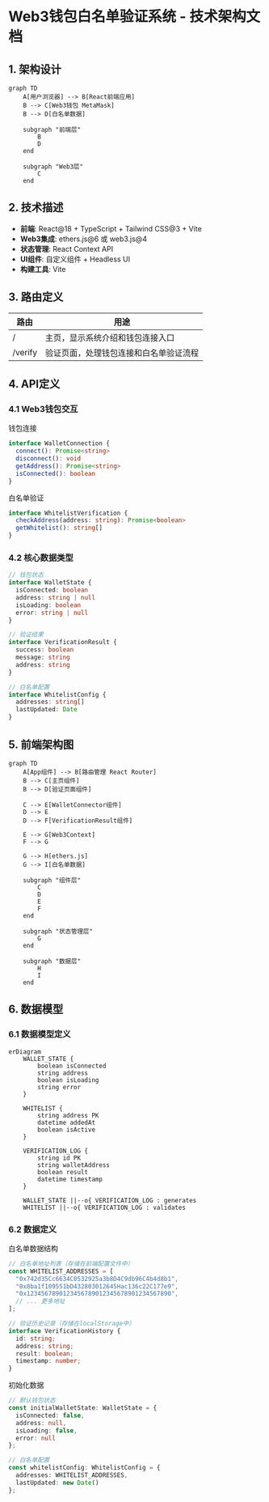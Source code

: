 # Web3钱包白名单验证系统 - 技术架构文档

## 1. 架构设计

```mermaid
graph TD
    A[用户浏览器] --> B[React前端应用]
    B --> C[Web3钱包 MetaMask]
    B --> D[白名单数据]
    
    subgraph "前端层"
        B
        D
    end
    
    subgraph "Web3层"
        C
    end
```

## 2. 技术描述
- **前端**: React@18 + TypeScript + Tailwind CSS@3 + Vite
- **Web3集成**: ethers.js@6 或 web3.js@4
- **状态管理**: React Context API
- **UI组件**: 自定义组件 + Headless UI
- **构建工具**: Vite

## 3. 路由定义
| 路由 | 用途 |
|------|------|
| / | 主页，显示系统介绍和钱包连接入口 |
| /verify | 验证页面，处理钱包连接和白名单验证流程 |

## 4. API定义
### 4.1 Web3钱包交互

钱包连接
```typescript
interface WalletConnection {
  connect(): Promise<string>
  disconnect(): void
  getAddress(): Promise<string>
  isConnected(): boolean
}
```

白名单验证
```typescript
interface WhitelistVerification {
  checkAddress(address: string): Promise<boolean>
  getWhitelist(): string[]
}
```

### 4.2 核心数据类型

```typescript
// 钱包状态
interface WalletState {
  isConnected: boolean
  address: string | null
  isLoading: boolean
  error: string | null
}

// 验证结果
interface VerificationResult {
  success: boolean
  message: string
  address: string
}

// 白名单配置
interface WhitelistConfig {
  addresses: string[]
  lastUpdated: Date
}
```

## 5. 前端架构图

```mermaid
graph TD
    A[App组件] --> B[路由管理 React Router]
    B --> C[主页组件]
    B --> D[验证页面组件]
    
    C --> E[WalletConnector组件]
    D --> E
    D --> F[VerificationResult组件]
    
    E --> G[Web3Context]
    F --> G
    
    G --> H[ethers.js]
    G --> I[白名单数据]
    
    subgraph "组件层"
        C
        D
        E
        F
    end
    
    subgraph "状态管理层"
        G
    end
    
    subgraph "数据层"
        H
        I
    end
```

## 6. 数据模型

### 6.1 数据模型定义

```mermaid
erDiagram
    WALLET_STATE {
        boolean isConnected
        string address
        boolean isLoading
        string error
    }
    
    WHITELIST {
        string address PK
        datetime addedAt
        boolean isActive
    }
    
    VERIFICATION_LOG {
        string id PK
        string walletAddress
        boolean result
        datetime timestamp
    }
    
    WALLET_STATE ||--o{ VERIFICATION_LOG : generates
    WHITELIST ||--o{ VERIFICATION_LOG : validates
```

### 6.2 数据定义

白名单数据结构
```typescript
// 白名单地址列表（存储在前端配置文件中）
const WHITELIST_ADDRESSES = [
  "0x742d35Cc6634C0532925a3b8D4C9db96C4b4d8b1",
  "0x8ba1f109551bD432803012645Hac136c22C177e9",
  "0x1234567890123456789012345678901234567890",
  // ... 更多地址
];

// 验证历史记录（存储在localStorage中）
interface VerificationHistory {
  id: string;
  address: string;
  result: boolean;
  timestamp: number;
}
```

初始化数据
```typescript
// 默认钱包状态
const initialWalletState: WalletState = {
  isConnected: false,
  address: null,
  isLoading: false,
  error: null
};

// 白名单配置
const whitelistConfig: WhitelistConfig = {
  addresses: WHITELIST_ADDRESSES,
  lastUpdated: new Date()
};
```